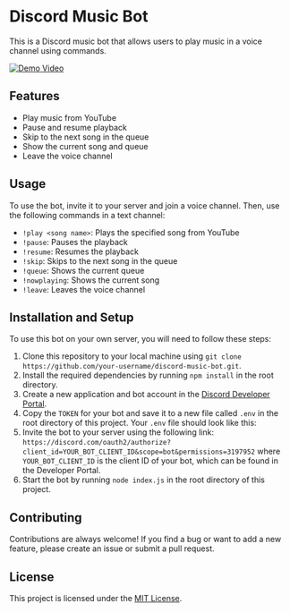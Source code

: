 # Discord Music Bot

This is a Discord music bot that allows users to play music in a voice channel using commands.

[![Demo Video](https://img.youtube.com/vi/61kLtBoTOjc/0.jpg)](https://www.youtube.com/watch?v=61kLtBoTOjc)

## Features

- Play music from YouTube
- Pause and resume playback
- Skip to the next song in the queue
- Show the current song and queue
- Leave the voice channel

## Usage

To use the bot, invite it to your server and join a voice channel. Then, use the following commands in a text channel:

- `!play <song name>`: Plays the specified song from YouTube
- `!pause`: Pauses the playback
- `!resume`: Resumes the playback
- `!skip`: Skips to the next song in the queue
- `!queue`: Shows the current queue
- `!nowplaying`: Shows the current song
- `!leave`: Leaves the voice channel

## Installation and Setup

To use this bot on your own server, you will need to follow these steps:

1. Clone this repository to your local machine using `git clone https://github.com/your-username/discord-music-bot.git`.
2. Install the required dependencies by running `npm install` in the root directory.
3. Create a new application and bot account in the [Discord Developer Portal](https://discord.com/developers/applications).
4. Copy the `TOKEN` for your bot and save it to a new file called `.env` in the root directory of this project. Your `.env` file should look like this:
5. Invite the bot to your server using the following link: `https://discord.com/oauth2/authorize?client_id=YOUR_BOT_CLIENT_ID&scope=bot&permissions=3197952` where `YOUR_BOT_CLIENT_ID` is the client ID of your bot, which can be found in the Developer Portal.
6. Start the bot by running `node index.js` in the root directory of this project.

## Contributing

Contributions are always welcome! If you find a bug or want to add a new feature, please create an issue or submit a pull request.

## License

This project is licensed under the [MIT License](https://opensource.org/licenses/MIT).
